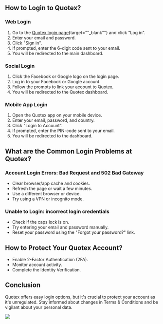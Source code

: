 ## How to Login to Quotex?

### Web Login

1.  Go to the [Quotex login
    page](\%22https://eseta.org.za/go/quotex/login/\%22){target=""_blank""}
    and click "Log in".
2.  Enter your email and password.
3.  Click "Sign in".
4.  If prompted, enter the 6-digit code sent to your email.
5.  You will be redirected to the main dashboard.

### Social Login

1.  Click the Facebook or Google logo on the login page.
2.  Log in to your Facebook or Google account.
3.  Follow the prompts to link your account to Quotex.
4.  You will be redirected to the Quotex dashboard.

### Mobile App Login

1.  Open the Quotex app on your mobile device.
2.  Enter your email, password, and country.
3.  Click "Login to Account".
4.  If prompted, enter the PIN-code sent to your email.
5.  You will be redirected to the dashboard.

## What are the Common Login Problems at Quotex?

### Account Login Errors: Bad Request and 502 Bad Gateway

-   Clear browser/app cache and cookies.
-   Refresh the page or wait a few minutes.
-   Use a different browser or device.
-   Try using a VPN or incognito mode.

### Unable to Login: incorrect login credentials

-   Check if the caps lock is on.
-   Try entering your email and password manually.
-   Reset your password using the "Forgot your password?" link.

## How to Protect Your Quotex Account?

-   Enable 2-Factor Authentication (2FA).
-   Monitor account activity.
-   Complete the Identity Verification.

## Conclusion

Quotex offers easy login options, but it\'s crucial to protect your
account as it\'s unregulated. Stay informed about changes in Terms &
Conditions and be vigilant about your personal data.

[![](https://static.quotex.io/files/3_en/300_250.jpg)](https://traff.sbs/brokerqxlid)

